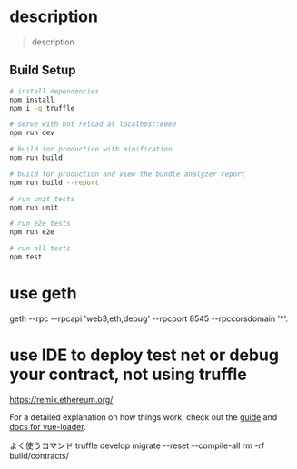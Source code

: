 # description

> description

## Build Setup

``` bash
# install dependencies
npm install
npm i -g truffle

# serve with hot reload at localhost:8080
npm run dev

# build for production with minification
npm run build

# build for production and view the bundle analyzer report
npm run build --report

# run unit tests
npm run unit

# run e2e tests
npm run e2e

# run all tests
npm test
```

# use geth
geth --rpc --rpcapi 'web3,eth,debug' --rpcport 8545 --rpccorsdomain '*'.

# use IDE to deploy test net or debug your contract, not using truffle
https://remix.ethereum.org/



For a detailed explanation on how things work, check out the [guide](http://vuejs-templates.github.io/webpack/) and [docs for vue-loader](http://vuejs.github.io/vue-loader).


よく使うコマンド
truffle develop
migrate --reset --compile-all
rm -rf build/contracts/
